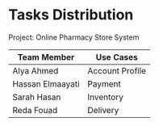 # Tasks Distribution

Project: Online Pharmacy Store System

|  Team Member      |                    Use Cases                  |
| ----------------- | ----------------------------------------------|
|  Alya Ahmed       | Account Profile                               | 
|  Hassan Elmaayati | Payment                                       |                     
|  Sarah Hasan      | Inventory                                     |
|  Reda Fouad       | Delivery                                      |
